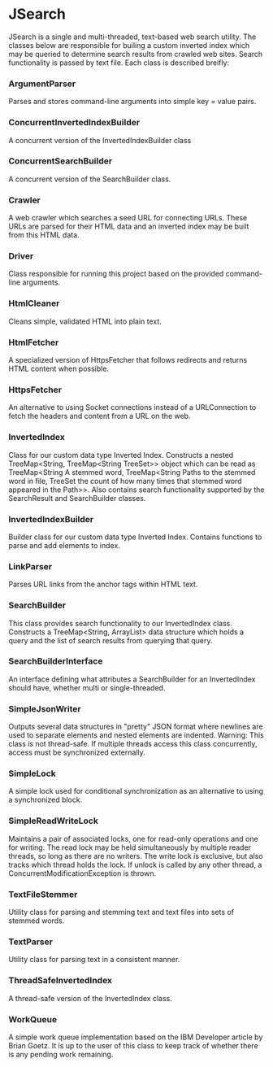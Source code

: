 # JSearch #

JSearch is a single and multi-threaded, text-based web search utility. The classes below are responsible for builing a custom inverted index which may be queried to determine search results from crawled web sites. Search functionality is passed by text file. Each class is described breifly:

### ArgumentParser ###

Parses and stores command-line arguments into simple key = value pairs.

### ConcurrentInvertedIndexBuilder ###

A concurrent version of the InvertedIndexBuilder class

### ConcurrentSearchBuilder ###

A concurrent version of the SearchBuilder class.

### Crawler ###

A web crawler which searches a seed URL for connecting URLs. These URLs are parsed for their HTML data and an inverted index may be built from this HTML data.

### Driver ###

Class responsible for running this project based on the provided command-line arguments.

### HtmlCleaner ###

Cleans simple, validated HTML into plain text.

### HtmlFetcher ###

A specialized version of HttpsFetcher that follows redirects and returns HTML content when possible.

### HttpsFetcher ###

An alternative to using Socket connections instead of a URLConnection to fetch the headers and content from a URL on the web.

### InvertedIndex ###

Class for our custom data type Inverted Index. Constructs a nested TreeMap<String, TreeMap<String TreeSet<Integer>>> object which can be read as TreeMap<String A stemmed word, TreeMap<String Paths to the stemmed word in file, TreeSet<Integer> the count of how many times that stemmed word appeared in the Path>>. Also contains search functionality supported by the SearchResult and SearchBuilder classes.

### InvertedIndexBuilder ###

 Builder class for our custom data type Inverted Index. Contains functions to parse and add elements to index.

### LinkParser ###

Parses URL links from the anchor tags within HTML text.

### SearchBuilder ###

This class provides search functionality to our InvertedIndex class. Constructs a TreeMap<String, ArrayList<SearchResult>> data structure which holds a query and the list of search results from querying that query.
  
### SearchBuilderInterface ###

An interface defining what attributes a SearchBuilder for an InvertedIndex should have, whether multi or single-threaded.

### SimpleJsonWriter ###

Outputs several data structures in "pretty" JSON format where newlines are used to separate elements and nested elements are indented. Warning: This class is not thread-safe. If multiple threads access this class concurrently, access must be synchronized externally.

### SimpleLock ###

A simple lock used for conditional synchronization as an alternative to using a synchronized block.

### SimpleReadWriteLock ###

Maintains a pair of associated locks, one for read-only operations and one for writing. The read lock may be held simultaneously by multiple reader threads, so long as there are no writers. The write lock is exclusive, but also tracks which thread holds the lock. If unlock is called by any other thread, a ConcurrentModificationException is thrown.

### TextFileStemmer ###

Utility class for parsing and stemming text and text files into sets of stemmed words.

### TextParser ###

Utility class for parsing text in a consistent manner.

### ThreadSafeInvertedIndex ###

A thread-safe version of the InvertedIndex class.

### WorkQueue ###

A simple work queue implementation based on the IBM Developer article by Brian Goetz. It is up to the user of this class to keep track of whether there is any pending work remaining.



